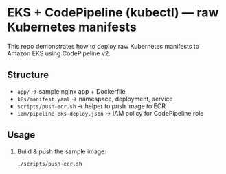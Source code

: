 # EKS + CodePipeline (kubectl) — raw Kubernetes manifests

This repo demonstrates how to deploy raw Kubernetes manifests to Amazon EKS using CodePipeline v2.

## Structure
- `app/` → sample nginx app + Dockerfile
- `k8s/manifest.yaml` → namespace, deployment, service
- `scripts/push-ecr.sh` → helper to push image to ECR
- `iam/pipeline-eks-deploy.json` → IAM policy for CodePipeline role

## Usage
1. Build & push the sample image:
   ```bash
   ./scripts/push-ecr.sh
